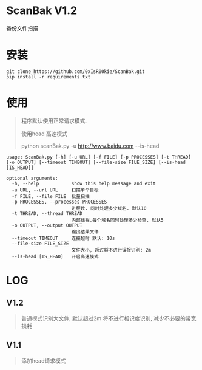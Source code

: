 # ScanBak V1.2
备份文件扫描

# 安装
```
git clone https://github.com/0xIsR00kie/ScanBak.git
pip install -r requirements.txt
```

# 使用
> 程序默认使用正常请求模式. 
> 
> 使用head 高速模式
> 
> python scanBak.py -u http://www.baidu.com --is-head
```
usage: ScanBak.py [-h] [-u URL] [-f FILE] [-p PROCESSES] [-t THREAD] [-o OUTPUT] [--timeout TIMEOUT] [--file-size FILE_SIZE] [--is-head [IS_HEAD]]

optional arguments:
  -h, --help            show this help message and exit
  -u URL, --url URL     扫描单个目标
  -f FILE, --file FILE  批量扫描
  -p PROCESSES, --processes PROCESSES
                        进程数. 同时处理多少域名. 默认10
  -t THREAD, --thread THREAD
                        内部线程.每个域名同时处理多少检查. 默认5
  -o OUTPUT, --output OUTPUT
                        输出结果文件
  --timeout TIMEOUT     连接超时 默认: 10s
  --file-size FILE_SIZE
                        文件大小, 超过将不进行误报识别: 2m
  --is-head [IS_HEAD]   开启高速模式

```

# LOG
## V1.2
> 普通模式识别大文件, 默认超过2m 将不进行相识度识别, 减少不必要的带宽损耗
## V1.1
> 添加head请求模式